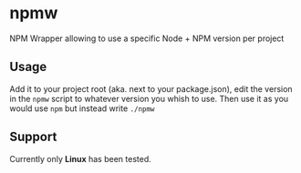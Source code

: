# npmw
NPM Wrapper allowing to use a specific Node + NPM version per project

## Usage
Add it to your project root (aka. next to your package.json), edit the version in the `npmw` script to whatever version you whish to use. Then use it as you would use `npm` but instead write `./npmw`

## Support
Currently only __Linux__ has been tested.
